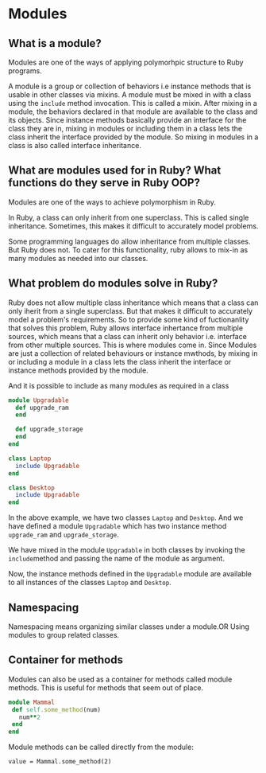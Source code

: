 # Modules

## What is a module?

Modules are one of the ways of applying polymorhpic structure to Ruby programs.

A module is a group or collection of behaviors i.e instance methods that is usable in other classes via mixins. A module must be mixed in with a class using the `include` method invocation. This is called a mixin. After mixing in a module, the behaviors declared in that module are available to the class and its objects. Since instance methods basically provide an interface for the class they are in, mixing in modules or including them in a class lets the class inherit the interface provided by the module. So mixing in modules in a class is also called interface inheritance.

## What are modules used for in Ruby? What functions do they serve in Ruby OOP?

Modules are one of the ways to achieve polymorphism in Ruby. 

In Ruby, a class can only inherit from one superclass. This is called single inheritance. Sometimes, this makes it difficult to accurately model problems. 

Some programming languages do allow inheritance from multiple classes. But Ruby does not. To cater for this functionality, ruby allows to mix-in as many modules as needed into our classes. 


## What problem do modules solve in Ruby?

Ruby does not allow multiple class inheritance which means that a class can only iherit from a single superclass. But that makes it difficult to accurately model a problem's requirements. So to provide some kind of fuctionanlity that solves this problem, Ruby allows interface inhertance from multiple sources, which means that a class can inherit only behavior i.e. interface from other multiple sources. This is where modules come in. Since Modules are just a collection of related behaviours or instance mwthods, by mixing in or including a module in a class lets the class inherit the interface or instance methods provided by the module. 

And it is possible to include as many modules as required in a class


```ruby
module Upgradable
  def upgrade_ram
  end

  def upgrade_storage
  end
end

class Laptop
  include Upgradable
end

class Desktop
  include Upgradable
end
```
In the above example, we have two classes `Laptop` and `Desktop`. And we have defined a module `Upgradable` which has two instance method `upgrade_ram` and `upgrade_storage`. 

We have mixed in the module `Upgradable` in both classes by invoking the `include`method and passing the name of the module as argument.

Now, the instance methods defined in the `Upgradable` module are available to all instances of the classes `Laptop` and `Desktop`.

## Namespacing

Namespacing means organizing similar classes under a module.OR Using modules to group related classes.

## Container for methods

Modules can also be used as a container for methods called module methods. This is useful for methods that seem out of place.

 ```ruby
module Mammal
  def self.some_method(num)
    num**2
  end
end
 ```
Module methods can be called directly from the module:

```
value = Mammal.some_method(2)

```
